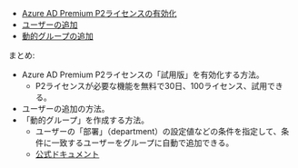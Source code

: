 - [Azure AD Premium P2ライセンスの有効化](p2.md)
- [ユーザーの追加](adduser.md)
- [動的グループの追加](adddynamicgroup.md)

まとめ:

- Azure AD Premium P2ライセンスの「試用版」を有効化する方法。
  - P2ライセンスが必要な機能を無料で30日、100ライセンス、試用できる。
- ユーザーの追加の方法。
- 「動的グループ」を作成する方法。
  - ユーザーの「部署」（department）の設定値などの条件を指定して、条件に一致するユーザーをグループに自動で追加できる。
  - [公式ドキュメント](https://docs.microsoft.com/ja-jp/azure/active-directory/enterprise-users/groups-dynamic-membership)

